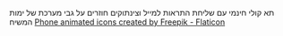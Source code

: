 תא קולי חינמי עם שליחת התראות למייל וצינתוקים חוזרים על גבי מערכת של ימות המשיח
<a href="https://www.flaticon.com/free-animated-icons/phone" title="phone animated icons">Phone animated icons created by Freepik - Flaticon</a>
